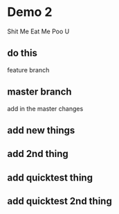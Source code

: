 # Demo 2

Shit Me
Eat Me
Poo U

## do this 
feature branch
## master branch
add in the master changes
## add new things
## add 2nd thing
## add quicktest thing
## add quicktest 2nd thing